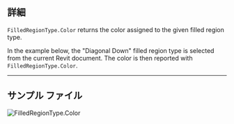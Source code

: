 ## 詳細
`FilledRegionType.Color` returns the color assigned to the given filled region type.

In the example below, the "Diagonal Down" filled region type is selected from the current Revit document. The color is then reported with `FilledRegionType.Color`.

___
## サンプル ファイル

![FilledRegionType.Color](./Revit.Elements.FilledRegionType.Color_img.jpg)
